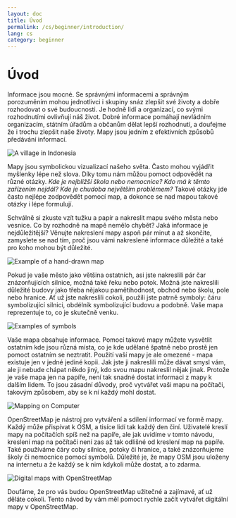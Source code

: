 ```yaml
---
layout: doc
title: Úvod
permalink: /cs/beginner/introduction/
lang: cs
category: beginner
---
```


Úvod
============


Informace jsou mocné. Se správnými informacemi a správným porozuměním mohou jednotlivci i skupiny snáz zlepšit své životy a dobře rozhodovat o své budoucnosti. Je hodně lidí a organizací, co svými rozhodnutími ovlivňují náš život. Dobré informace pomáhají nevládním organizacím, státním úřadům a občanům dělat lepší rozhodnutí, a doufejme že i trochu zlepšit naše životy. Mapy jsou jedním z efektivních způsobů předávání informací. 

![A village in Indonesia][]

Mapy jsou symbolickou vizualizací našeho světa. Často mohou vyjádřit myšlenky lépe než slova. Díky tomu nám můžou pomoct odpovědět na různé otázky. *Kde je nejbližší škola nebo nemocnice? Kdo má k těmto zařízením nejdál? Kde je chudoba největším problémem?* Takové otázky jde často nejlépe zodpovědět pomocí map, a dokonce se nad mapou takové otázky i lépe formulují. 

Schválně si zkuste vzít tužku a papír a nakreslit mapu svého města nebo vesnice. Co by rozhodně na mapě nemělo chybět? Jaká informace je nejdůležitější? Věnujte nakreslení mapy aspoň pár minut a až skončíte, zamyslete se nad tím, proč jsou vámi nakreslené informace důležité a také pro koho mohou být důležité.

![Example of a hand-drawn map][]

Pokud je vaše město jako většina ostatních, asi jste nakreslili pár čar znázorňujících silnice, možná také řeku nebo potok. Možná jste nakreslili důležité budovy jako třeba nějakou pamětihodnost, obchod nebo školu, pole nebo hranice. Ať už jste nakreslili cokoli, použili jste patrně symboly: čáru symbolizující silnici, obdélník symbolizující budovu a podobně. Vaše mapa reprezentuje to, co je skutečně venku.

![Examples of symbols][]

Vaše mapa obsahuje informace. Pomocí takové mapy můžete vysvětlit ostatním kde jsou různá místa, co je kde udělané špatně nebo prostě jen pomoct ostatním se neztratit. Použití vaší mapy je ale omezené - mapa existuje jen v jedné jediné kopii. Jak jste ji nakreslili může dávat smysl vám, ale ji nebude chápat někdo jiný, kdo svou mapu nakreslil nějak jinak. Protože je vaše mapa jen na papíře, není tak snadné dostat informaci z mapy k dalším lidem. To jsou zásadní důvody, proč vytvářet vaši mapu na počítači, takovým způsobem, aby se k ní každý mohl dostat. 

![Mapping on Computer][]

OpenStreetMap je nástroj pro vytváření a sdílení informací ve formě mapy. Každý může přispívat k OSM, a tisíce lidí tak každý den činí. Uživatelé kreslí mapy na počítačích spíš než na papíře, ale jak uvidíme v tomto návodu, kreslení map na počítači není zas až tak odlišné od kreslení map na papíře. Také používáme čáry coby silnice, potoky či hranice, a také znázorňujeme školy či nemocnice pomocí symbolů. Důležité je, že mapy OSM jsou uloženy na internetu a že každý se k nim kdykoli může dostat, a to zdarma.

![Digital maps with OpenStreetMap][]

Doufáme, že pro vás budou OpenStreetMap užitečné a zajímavé, ať už děláte cokoli. Tento návod by vám měl pomoct rychle začít vytvářet digitální mapy v OpenStreetMap.


[A village in Indonesia]: /images/beginner/village-in-indonesia.png
[Example of a hand-drawn map]: /images/beginner/hand-drawn-map.png
[Examples of symbols]: /images/beginner/examples-of-symbols.png
[Mapping on Computer]: /images/beginner/mapping-on-computer.png
[Digital maps with OpenStreetMap]: /images/beginner/digital-maps-with-osm.png